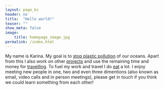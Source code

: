 ```yaml
---
layout: page_kz
header: no
title:  "Hello world!"
teaser: ""
show_meta: false
image:
    title: homepage_image.jpg
permalink: /index.html
---
```


My name is Karina. My goal is to [stop plastic pollution][1] of our oceans. Apart from this I also work on other [projects](/projects/) and use the remaining time and money for [travelling](/travel/). To fuel my work and travel I do [eat](/food/) a lot. I enjoy meeting new people in one, two and even three dimentions (also known as email, video calls and in person meetings), please get in touch if you think we could learn something from each other!

[1]: https://stopplasticpollution.io/
